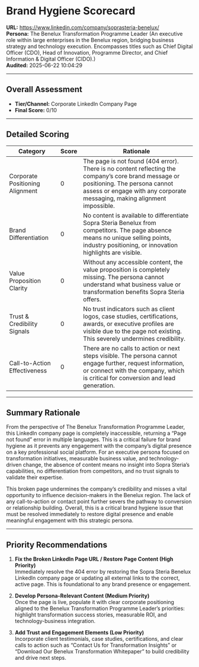 # Brand Hygiene Scorecard

**URL:** https://www.linkedin.com/company/soprasteria-benelux/  
**Persona:** The Benelux Transformation Programme Leader (An executive role within large enterprises in the Benelux region, bridging business strategy and technology execution. Encompasses titles such as Chief Digital Officer (CDO), Head of Innovation, Programme Director, and Chief Information & Digital Officer (CIDO).)  
**Audited:** 2025-06-22 10:04:29

---

## Overall Assessment

- **Tier/Channel:** Corporate LinkedIn Company Page  
- **Final Score:** 0/10

---

## Detailed Scoring

| Category                    | Score | Rationale                                                                                                                                                                                                                         |
|-----------------------------|-------|---------------------------------------------------------------------------------------------------------------------------------------------------------------------------------------------------------------------------------|
| Corporate Positioning Alignment | 0     | The page is not found (404 error). There is no content reflecting the company’s core brand message or positioning. The persona cannot assess or engage with any corporate messaging, making alignment impossible.                  |
| Brand Differentiation         | 0     | No content is available to differentiate Sopra Steria Benelux from competitors. The page absence means no unique selling points, industry positioning, or innovation highlights are visible.                                      |
| Value Proposition Clarity     | 0     | Without any accessible content, the value proposition is completely missing. The persona cannot understand what business value or transformation benefits Sopra Steria offers.                                                   |
| Trust & Credibility Signals   | 0     | No trust indicators such as client logos, case studies, certifications, awards, or executive profiles are visible due to the page not existing. This severely undermines credibility.                                            |
| Call-to-Action Effectiveness  | 0     | There are no calls to action or next steps visible. The persona cannot engage further, request information, or connect with the company, which is critical for conversion and lead generation.                                   |

---

## Summary Rationale

From the perspective of The Benelux Transformation Programme Leader, this LinkedIn company page is completely inaccessible, returning a “Page not found” error in multiple languages. This is a critical failure for brand hygiene as it prevents any engagement with the company’s digital presence on a key professional social platform. For an executive persona focused on transformation initiatives, measurable business value, and technology-driven change, the absence of content means no insight into Sopra Steria’s capabilities, no differentiation from competitors, and no trust signals to validate their expertise.

This broken page undermines the company’s credibility and misses a vital opportunity to influence decision-makers in the Benelux region. The lack of any call-to-action or contact point further severs the pathway to conversion or relationship building. Overall, this is a critical brand hygiene issue that must be resolved immediately to restore digital presence and enable meaningful engagement with this strategic persona.

---

## Priority Recommendations

1. **Fix the Broken LinkedIn Page URL / Restore Page Content (High Priority)**  
   Immediately resolve the 404 error by restoring the Sopra Steria Benelux LinkedIn company page or updating all external links to the correct, active page. This is foundational to any brand presence or engagement.

2. **Develop Persona-Relevant Content (Medium Priority)**  
   Once the page is live, populate it with clear corporate positioning aligned to the Benelux Transformation Programme Leader’s priorities: highlight transformation success stories, measurable ROI, and technology-business integration.

3. **Add Trust and Engagement Elements (Low Priority)**  
   Incorporate client testimonials, case studies, certifications, and clear calls to action such as “Contact Us for Transformation Insights” or “Download Our Benelux Transformation Whitepaper” to build credibility and drive next steps.